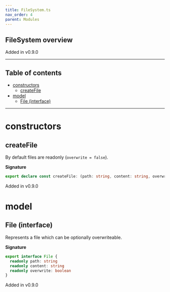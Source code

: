 ```yaml
---
title: FileSystem.ts
nav_order: 4
parent: Modules
---
```


## FileSystem overview

Added in v0.9.0

---

<h2 class="text-delta">Table of contents</h2>

- [constructors](#constructors)
  - [createFile](#createfile)
- [model](#model)
  - [File (interface)](#file-interface)

---

# constructors

## createFile

By default files are readonly (`overwrite = false`).

**Signature**

```ts
export declare const createFile: (path: string, content: string, overwrite?: boolean) => File
```

Added in v0.9.0

# model

## File (interface)

Represents a file which can be optionally overwriteable.

**Signature**

```ts
export interface File {
  readonly path: string
  readonly content: string
  readonly overwrite: boolean
}
```

Added in v0.9.0
